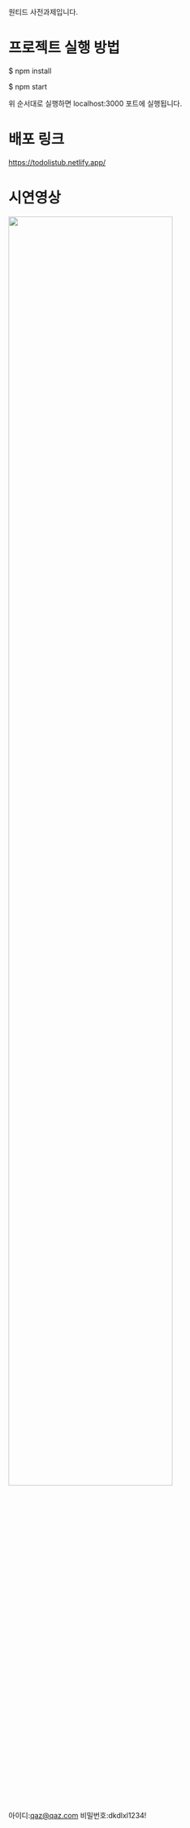 원티드 사전과제입니다.

# 프로젝트 실행 방법
$ npm install

$ npm start

위 순서대로 실행하면 localhost:3000 포트에 실행됩니다.

# 배포 링크 
https://todolistub.netlify.app/

# 시연영상

<img width="80%" src="https://user-images.githubusercontent.com/107467812/195345765-49846297-6d72-40bc-97f4-4cdaa2d84b6a.mov"/>


아이디:qaz@qaz.com
비밀번호:dkdlxl1234!
